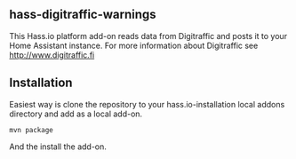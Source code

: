 hass-digitraffic-warnings
------------------

This Hass.io platform add-on reads data from Digitraffic and posts it to your Home Assistant instance.
For more information about Digitraffic see http://www.digitraffic.fi

Installation
------------

Easiest way is clone the repository to your hass.io-installation local addons directory and add as a local add-on.

```
mvn package
```

And the install the add-on.
